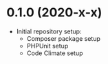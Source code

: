 # 0.1.0 (2020-x-x)

* Initial repository setup:
  * Composer package setup
  * PHPUnit setup
  * Code Climate setup
